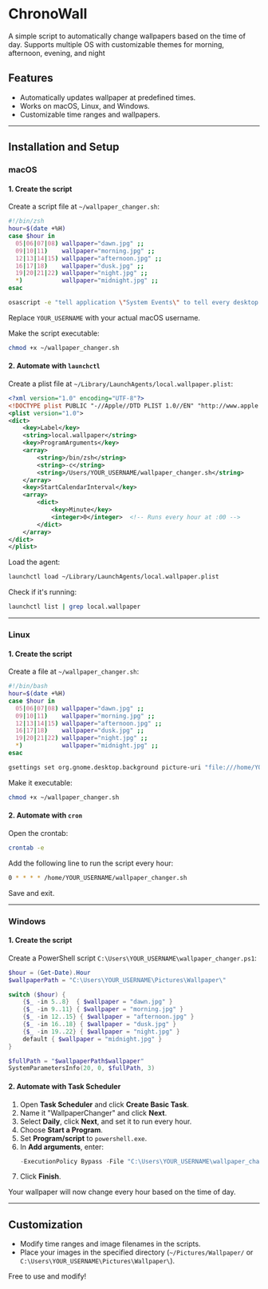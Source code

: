 # ChronoWall
A simple script to automatically change wallpapers based on the time of day. Supports multiple OS with customizable themes for morning, afternoon, evening, and night


## Features
- Automatically updates wallpaper at predefined times.
- Works on macOS, Linux, and Windows.
- Customizable time ranges and wallpapers.

---

## Installation and Setup

### macOS
#### 1. Create the script
Create a script file at `~/wallpaper_changer.sh`:

```bash
#!/bin/zsh
hour=$(date +%H)
case $hour in
  05|06|07|08) wallpaper="dawn.jpg" ;;
  09|10|11)    wallpaper="morning.jpg" ;;
  12|13|14|15) wallpaper="afternoon.jpg" ;;
  16|17|18)    wallpaper="dusk.jpg" ;;
  19|20|21|22) wallpaper="night.jpg" ;;
  *)           wallpaper="midnight.jpg" ;;
esac

osascript -e "tell application \"System Events\" to tell every desktop to set picture to \"/Users/YOUR_USERNAME/Pictures/Wallpaper/$wallpaper\""
```

Replace `YOUR_USERNAME` with your actual macOS username.

Make the script executable:
```bash
chmod +x ~/wallpaper_changer.sh
```

#### 2. Automate with `launchctl`
Create a plist file at `~/Library/LaunchAgents/local.wallpaper.plist`:

```xml
<?xml version="1.0" encoding="UTF-8"?>
<!DOCTYPE plist PUBLIC "-//Apple//DTD PLIST 1.0//EN" "http://www.apple.com/DTDs/PropertyList-1.0.dtd">
<plist version="1.0">
<dict>
    <key>Label</key>
    <string>local.wallpaper</string>
    <key>ProgramArguments</key>
    <array>
        <string>/bin/zsh</string>
        <string>-c</string>
        <string>/Users/YOUR_USERNAME/wallpaper_changer.sh</string>
    </array>
    <key>StartCalendarInterval</key>
    <array>
        <dict>
            <key>Minute</key>
            <integer>0</integer>  <!-- Runs every hour at :00 -->
        </dict>
    </array>
</dict>
</plist>
```

Load the agent:
```bash
launchctl load ~/Library/LaunchAgents/local.wallpaper.plist
```
Check if it's running:
```bash
launchctl list | grep local.wallpaper
```

---

### Linux
#### 1. Create the script
Create a file at `~/wallpaper_changer.sh`:
```bash
#!/bin/bash
hour=$(date +%H)
case $hour in
  05|06|07|08) wallpaper="dawn.jpg" ;;
  09|10|11)    wallpaper="morning.jpg" ;;
  12|13|14|15) wallpaper="afternoon.jpg" ;;
  16|17|18)    wallpaper="dusk.jpg" ;;
  19|20|21|22) wallpaper="night.jpg" ;;
  *)           wallpaper="midnight.jpg" ;;
esac

gsettings set org.gnome.desktop.background picture-uri "file:///home/YOUR_USERNAME/Pictures/Wallpaper/$wallpaper"
```

Make it executable:
```bash
chmod +x ~/wallpaper_changer.sh
```

#### 2. Automate with `cron`
Open the crontab:
```bash
crontab -e
```
Add the following line to run the script every hour:
```bash
0 * * * * /home/YOUR_USERNAME/wallpaper_changer.sh
```
Save and exit.

---

### Windows
#### 1. Create the script
Create a PowerShell script `C:\Users\YOUR_USERNAME\wallpaper_changer.ps1`:
```powershell
$hour = (Get-Date).Hour
$wallpaperPath = "C:\Users\YOUR_USERNAME\Pictures\Wallpaper\"

switch ($hour) {
    {$_ -in 5..8}  { $wallpaper = "dawn.jpg" }
    {$_ -in 9..11} { $wallpaper = "morning.jpg" }
    {$_ -in 12..15} { $wallpaper = "afternoon.jpg" }
    {$_ -in 16..18} { $wallpaper = "dusk.jpg" }
    {$_ -in 19..22} { $wallpaper = "night.jpg" }
    default { $wallpaper = "midnight.jpg" }
}

$fullPath = "$wallpaperPath$wallpaper"
SystemParametersInfo(20, 0, $fullPath, 3)
```

#### 2. Automate with Task Scheduler
1. Open **Task Scheduler** and click **Create Basic Task**.
2. Name it "WallpaperChanger" and click **Next**.
3. Select **Daily**, click **Next**, and set it to run every hour.
4. Choose **Start a Program**.
5. Set **Program/script** to `powershell.exe`.
6. In **Add arguments**, enter:
   ```powershell
   -ExecutionPolicy Bypass -File "C:\Users\YOUR_USERNAME\wallpaper_changer.ps1"
   ```
7. Click **Finish**.

Your wallpaper will now change every hour based on the time of day.

---

## Customization
- Modify time ranges and image filenames in the scripts.
- Place your images in the specified directory (`~/Pictures/Wallpaper/` or `C:\Users\YOUR_USERNAME\Pictures\Wallpaper\`).

Free to use and modify!


